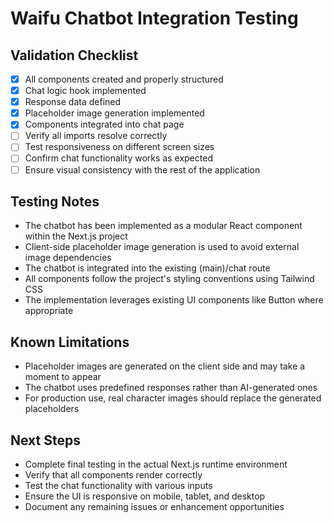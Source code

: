 # Waifu Chatbot Integration Testing

## Validation Checklist
- [x] All components created and properly structured
- [x] Chat logic hook implemented
- [x] Response data defined
- [x] Placeholder image generation implemented
- [x] Components integrated into chat page
- [ ] Verify all imports resolve correctly
- [ ] Test responsiveness on different screen sizes
- [ ] Confirm chat functionality works as expected
- [ ] Ensure visual consistency with the rest of the application

## Testing Notes
- The chatbot has been implemented as a modular React component within the Next.js project
- Client-side placeholder image generation is used to avoid external image dependencies
- The chatbot is integrated into the existing (main)/chat route
- All components follow the project's styling conventions using Tailwind CSS
- The implementation leverages existing UI components like Button where appropriate

## Known Limitations
- Placeholder images are generated on the client side and may take a moment to appear
- The chatbot uses predefined responses rather than AI-generated ones
- For production use, real character images should replace the generated placeholders

## Next Steps
- Complete final testing in the actual Next.js runtime environment
- Verify that all components render correctly
- Test the chat functionality with various inputs
- Ensure the UI is responsive on mobile, tablet, and desktop
- Document any remaining issues or enhancement opportunities
